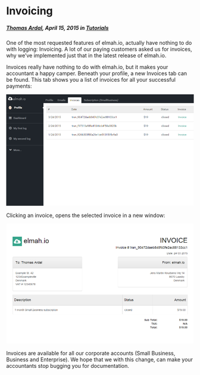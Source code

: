 # Invoicing

##### [Thomas Ardal](http://elmah.io/about/), April 15, 2015 in [Tutorials](/category/tutorials/)

One of the most requested features of elmah.io, actually have nothing to do with logging: Invoicing. A lot of our paying customers asked us for invoices, why we’ve implemented just that in the latest release of elmah.io.

Invoices really have nothing to do with elmah.io, but it makes your accountant a happy camper. Beneath your profile, a new Invoices tab can be found. This tab shows you a list of invoices for all your successful payments:

![Invoices Tab](images/invoicestab.png)

Clicking an invoice, opens the selected invoice in a new window:

![Invoice](images/invoice.png)

Invoices are available for all our corporate accounts (Small Business, Business and Enterprise). We hope that we with this change, can make your accountants stop bugging you for documentation.

